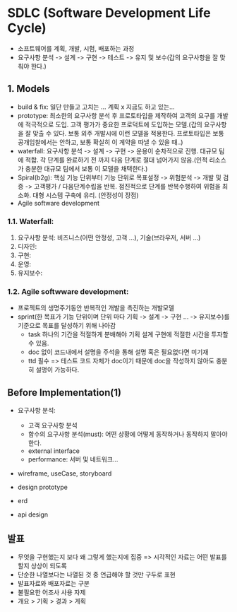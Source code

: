 # SDLC (Software Development Life Cycle)
- 소프트웨어를 계획, 개발, 시험, 배포하는 과정
- 요구사항 분석 -> 설계 -> 구현 -> 테스트 -> 유지 및 보수(갑의 요구사항을 잘 맞춰야 한다.)

## 1. Models
- build & fix: 일단 만들고 고치는 ... 계획 x 지금도 하고 있는...
- prototype: 최소한의 요구사항 분석 후 프로토타입을 제작하여 고객의 요구를 개발에 적극적으로 도입. 고객 평가가 중요한 프로덕트에 도입하는 모델.(갑의 요구사항을 잘 맞출 수 있다. 보통 외주 개발시에 이런 모델을 적용한다. 프로토타입은 보통 공개입찰에서는 안하고, 보통 확실히 이 계약을 따낼 수 있을 때..)
- waterfall: 요구사항 분석 -> 설계 -> 구현 -> 운용이 순차적으로 진행. 대규모 팀에 적합. 각 단계를 완료하기 전 까지 다음 단계로 절대 넘어가지 않음.(인적 리소스가 충분한 대규모 팀에서 보통 이 모델을 채택한다.)
- Spiral(b2g): 핵심 기능 단위부터 기능 단위로 목표설정 -> 위험분석 -> 개발 및 검증 -> 고객평가 / 다음단계수립을 반복. 점진적으로 단계를 반복수행하여 위험을 최소화. 대형 시스템 구축에 유리. (안정성이 장점)
- Agile software development


### 1.1. Waterfall:
1. 요구사항 분석: 비즈니스(어떤 안정성, 고객 ...), 기술(브라우저, 서버 ...)
2. 디자인: 
3. 구현:
4. 운영:
5. 유지보수: 

### 1.2. Agile softwware development:
- 프로젝트의 생명주기동안 반복적인 개발을 촉진하는 개발모델
- sprint(한 목표가 기능 단위이며 단위 마다 기획 -> 설계 -> 구현 ... -> 유지보수)를 기준으로 목표를 달성하기 위해 나아감
    - task 하나의 기간을 적절하게 분배해야 기획 설계 구현에 적절한 시간을 투자할 수 있음.
    - doc 없이 코드내에서 설명을 주석을 통해 설명 혹은 필요없다면 미기재
    - ttd 필수 => 테스트 코드 자체가 doc이기 때문에 doc을 작성하지 않아도 충분히 설명이 가능하다.  


## Before Implementation(1)
- 요구사항 분석:
    - 고객 요구사항 분석
    - 함수의 요구사항 분석(must): 어떤 상황에 어떻게 동작하거나 동작하지 말아야한다.
    - external interface
    - performance: 서버 및 네트워크...

- wireframe, useCase, storyboard
- design prototype
- erd
- api design

## 발표
- 무엇을 구현했는지 보다 왜 그렇게 했는지에 집중 => 시각적인 자료는 어떤 발표를 할지 상상이 되도록
- 단순한 나열보다는 나열된 것 중 언급해야 할 것만 구두로 표현
- 발표자료와 배포자료는 구분
- 불필요한 어조사 사용 자제
- 개요 > 기획 > 경과 > 게획